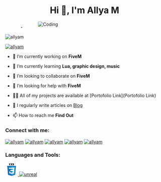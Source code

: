 <h1 align="center">Hi 👋, I'm Allya M</h1>
<img align="right" alt="Coding" width="400" src="https://jonathanhmoralescontent.files.wordpress.com/2021/01/digitalphil.gif)](https://jonathanhmoralescontent.files.wordpress.com/2021/01/digitalphil.gif">
<h3 align="center">.</h3>

<p align="left"> <img src="https://komarev.com/ghpvc/?username=allyam&label=Profile%20views&color=0e75b6&style=flat" alt="allyam" /> </p>

<p align="left"> <a href="https://twitter.com/allyam" target="blank"><img src="https://img.shields.io/twitter/follow/allyam?logo=twitter&style=for-the-badge" alt="allyam" /></a> </p>

- 🔭 I’m currently working on **FiveM**

- 🌱 I’m currently learning **Lua, graphic design, music**

- 👯 I’m looking to collaborate on **FiveM**

- 🤝 I’m looking for help with **FiveM**

- 👨‍💻 All of my projects are available at [Portofolio Link](Portofolio Link)

- 📝 I regularly write articles on [Blog](Blog)

- 📫 How to reach me **Find Out**

<h3 align="left">Connect with me:</h3>
<p align="left">
<a href="https://dev.to/allyam" target="blank"><img align="center" src="https://raw.githubusercontent.com/rahuldkjain/github-profile-readme-generator/master/src/images/icons/Social/devto.svg" alt="allyam" height="30" width="40" /></a>
<a href="https://twitter.com/allyam" target="blank"><img align="center" src="https://raw.githubusercontent.com/rahuldkjain/github-profile-readme-generator/master/src/images/icons/Social/twitter.svg" alt="allyam" height="30" width="40" /></a>
<a href="https://fb.com/allyam" target="blank"><img align="center" src="https://raw.githubusercontent.com/rahuldkjain/github-profile-readme-generator/master/src/images/icons/Social/facebook.svg" alt="allyam" height="30" width="40" /></a>
<a href="https://www.youtube.com/c/allyam" target="blank"><img align="center" src="https://raw.githubusercontent.com/rahuldkjain/github-profile-readme-generator/master/src/images/icons/Social/youtube.svg" alt="allyam" height="30" width="40" /></a>
<a href="https://discord.gg/allyam" target="blank"><img align="center" src="https://raw.githubusercontent.com/rahuldkjain/github-profile-readme-generator/master/src/images/icons/Social/discord.svg" alt="allyam" height="30" width="40" /></a>
</p>

<h3 align="left">Languages and Tools:</h3>
<p align="left"> <a href="https://www.w3schools.com/css/" target="_blank" rel="noreferrer"> <img src="https://raw.githubusercontent.com/devicons/devicon/master/icons/css3/css3-original-wordmark.svg" alt="css3" width="40" height="40"/> </a> <a href="https://unrealengine.com/" target="_blank" rel="noreferrer"> <img src="https://raw.githubusercontent.com/kenangundogan/fontisto/036b7eca71aab1bef8e6a0518f7329f13ed62f6b/icons/svg/brand/unreal-engine.svg" alt="unreal" width="40" height="40"/> </a> </p>
